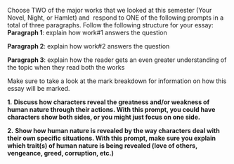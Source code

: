Choose TWO of the major works that we looked at this semester (Your Novel, Night, or Hamlet) and  respond to ONE of the following prompts in a total of three paragraphs. Follow the following structure for your essay:
**Paragraph 1**: explain how work#1 answers the question

**Paragraph 2**: explain how work#2 answers the question

**Paragraph 3**: explain how the reader gets an even greater understanding of the topic when they read both the works

Make sure to take a look at the mark breakdown for information on how this essay will be marked.

**1.** **Discuss how characters reveal the greatness and/or weakness of human nature through their actions. With this prompt, you could have characters show both sides, or you might just focus on one side.** 

**2.** **Show how human nature is revealed by the way characters deal with their own specific situations. With this prompt, make sure you explain which trait(s) of human nature is being revealed (love of others, vengeance, greed, corruption, etc.)**